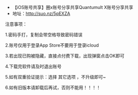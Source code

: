 - 【iOS账号共享】圈x账号分享共享Quantumult X账号分享共享
-  地址：http://suo.nz/5pEXZA

注意事项：

1.密码手打，复制会带空格导致密码错误

2.账号仅用于登录App Store不要用于登录icloud

3.若出现已购被隐藏，直接点付费下载，出现弹窗点击OK即可

4.下载完软件请及时退出账号

5.如有双重验证提示：选择 其它选项 ，不升级即可~

6.如有旧版本请卸载后再试，否则不能用！！！！
